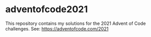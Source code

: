 # adventofcode2021

This repository contains my solutions for the 2021 Advent of Code challenges.
See: https://adventofcode.com/2021
